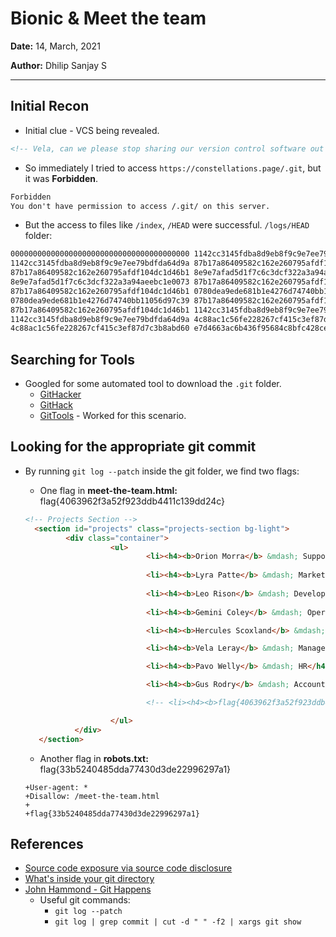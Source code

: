 # Bionic & Meet the team

**Date:** 14, March, 2021

**Author:** Dhilip Sanjay S

---

## Initial Recon
- Initial clue - VCS being revealed.

```html
<!-- Vela, can we please stop sharing our version control software out on the public internet? -->
```

- So immediately I tried to access `https://constellations.page/.git`, but it was **Forbidden**.

```html
Forbidden
You don't have permission to access /.git/ on this server.
```

- But the access to files like `/index`, `/HEAD` were successful. `/logs/HEAD` folder:
```bash
0000000000000000000000000000000000000000 1142cc3145fdba8d9eb8f9c9e7ee79bdfda64d9a Leo Rison <leo.rison@constellations.page> 1614124430 -0500	commit (initial): Added initial assets and landing page
1142cc3145fdba8d9eb8f9c9e7ee79bdfda64d9a 87b17a86409582c162e260795afdf104dc1d46b1 Leo Rison <leo.rison@constellations.page> 1614124968 -0500	commit: Added the Meet The Team page
87b17a86409582c162e260795afdf104dc1d46b1 8e9e7afad5d1f7c6c3dcf322a3a94aeebc1e0073 Leo Rison <leo.rison@constellations.page> 1614125173 -0500	commit: Management said I need to remove the team details so I redacted that page and added it to robots.txt
8e9e7afad5d1f7c6c3dcf322a3a94aeebc1e0073 87b17a86409582c162e260795afdf104dc1d46b1 Leo Rison <leo.rison@constellations.page> 1614125488 -0500	checkout: moving from master to 87b17a
87b17a86409582c162e260795afdf104dc1d46b1 0780dea9ede681b1e4276d74740bb11056d97c39 Leo Rison <leo.rison@constellations.page> 1614125881 -0500	commit: Management said I need to remove the team details so I redacted that page and added it to robots.txt
0780dea9ede681b1e4276d74740bb11056d97c39 87b17a86409582c162e260795afdf104dc1d46b1 Leo Rison <leo.rison@constellations.page> 1614125918 -0500	checkout: moving from 0780dea9ede681b1e4276d74740bb11056d97c39 to 87b17a86409582c162e260795afdf104dc1d46b1
87b17a86409582c162e260795afdf104dc1d46b1 1142cc3145fdba8d9eb8f9c9e7ee79bdfda64d9a Leo Rison <leo.rison@constellations.page> 1614125954 -0500	checkout: moving from 87b17a86409582c162e260795afdf104dc1d46b1 to 1142cc
1142cc3145fdba8d9eb8f9c9e7ee79bdfda64d9a 4c88ac1c56fe228267cf415c3ef87d7c3b8abd60 Leo Rison <leo.rison@constellations.page> 1614125972 -0500	commit: Added the Meet The Team page
4c88ac1c56fe228267cf415c3ef87d7c3b8abd60 e7d4663ac6b436f95684c8bfc428cef0d7731455 Leo Rison <leo.rison@constellations.page> 1614126014 -0500	commit: Management said I need to remove the team details so I redacted that page and added it to robots.txt
```

## Searching for Tools
- Googled for some automated tool to download the `.git` folder.
    - [GitHacker](https://github.com/captain-noob/GitHacker)
    - [GitHack](https://github.com/captain-noob/GitHack)
    - [GitTools](https://github.com/internetwache/GitTools) - Worked for this scenario.

## Looking for the appropriate git commit
- By running `git log --patch` inside the git folder, we find two flags:
    - One flag in **meet-the-team.html:** flag{4063962f3a52f923ddb4411c139dd24c}

    ```html
    <!-- Projects Section -->
      <section id="projects" class="projects-section bg-light">
             <div class="container">
                       <ul>
                               <li><h4><b>Orion Morra</b> &mdash; Support</h4></li>
                               
                               <li><h4><b>Lyra Patte</b> &mdash; Marketing</h4></li>
                               
                               <li><h4><b>Leo Rison</b> &mdash; Development</h4></li>
                               
                               <li><h4><b>Gemini Coley</b> &mdash; Operations</h4></li>

                               <li><h4><b>Hercules Scoxland</b> &mdash; Sales</h4></li>

                               <li><h4><b>Vela Leray</b> &mdash; Management</h4></li>

                               <li><h4><b>Pavo Welly</b> &mdash; HR</h4></li>

                               <li><h4><b>Gus Rodry</b> &mdash; Accounting</h4></li>

                               <!-- <li><h4><b>flag{4063962f3a52f923ddb4411c139dd24c}</b></h4></li> -->

                       </ul>
               </div>
       </section>    
    ```

    - Another flag in **robots.txt:** flag{33b5240485dda77430d3de22996297a1}

    ```
    +User-agent: *
    +Disallow: /meet-the-team.html
    +
    +flag{33b5240485dda77430d3de22996297a1}
    ```
    



## References
- [Source code exposure via source code disclosure](https://medium.com/@roshancp/source-code-disclosure-via-exposed-git-folder-d22919c590a2)
- [What's inside your git directory](http://gitready.com/advanced/2009/03/23/whats-inside-your-git-directory.html)
- [John Hammond - Git Happens](https://www.youtube.com/watch?v=3iGZMMga5pI)
    - Useful git commands: 
        - `git log --patch`
        - `git log | grep commit | cut -d " " -f2 | xargs git show`